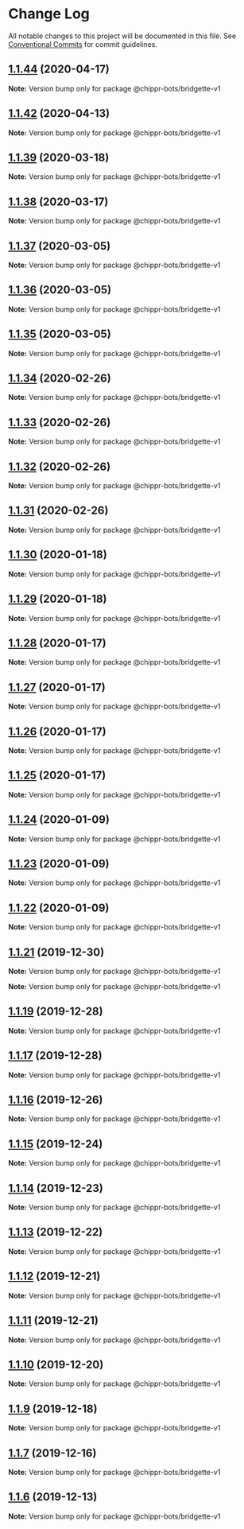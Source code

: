 # Change Log

All notable changes to this project will be documented in this file.
See [Conventional Commits](https://conventionalcommits.org) for commit guidelines.

## [1.1.44](https://github.com/chippr-robotics/chippr-bots/compare/v1.1.43...v1.1.44) (2020-04-17)

**Note:** Version bump only for package @chippr-bots/bridgette-v1





## [1.1.42](https://github.com/chippr-robotics/chippr-bots/compare/v1.1.41...v1.1.42) (2020-04-13)

**Note:** Version bump only for package @chippr-bots/bridgette-v1





## [1.1.39](https://github.com/chippr-robotics/chippr-bots/compare/v1.1.38...v1.1.39) (2020-03-18)

**Note:** Version bump only for package @chippr-bots/bridgette-v1





## [1.1.38](https://github.com/chippr-robotics/chippr-bots/compare/v1.1.37...v1.1.38) (2020-03-17)

**Note:** Version bump only for package @chippr-bots/bridgette-v1





## [1.1.37](https://github.com/chippr-robotics/chippr-bots/compare/v1.1.36...v1.1.37) (2020-03-05)

**Note:** Version bump only for package @chippr-bots/bridgette-v1





## [1.1.36](https://github.com/chippr-robotics/chippr-bots/compare/v1.1.35...v1.1.36) (2020-03-05)

**Note:** Version bump only for package @chippr-bots/bridgette-v1





## [1.1.35](https://github.com/chippr-robotics/chippr-bots/compare/v1.1.34...v1.1.35) (2020-03-05)

**Note:** Version bump only for package @chippr-bots/bridgette-v1





## [1.1.34](https://github.com/chippr-robotics/chippr-bots/compare/v1.1.33...v1.1.34) (2020-02-26)

**Note:** Version bump only for package @chippr-bots/bridgette-v1





## [1.1.33](https://github.com/chippr-robotics/chippr-bots/compare/v1.1.32...v1.1.33) (2020-02-26)

**Note:** Version bump only for package @chippr-bots/bridgette-v1





## [1.1.32](https://github.com/chippr-robotics/chippr-bots/compare/v1.1.31...v1.1.32) (2020-02-26)

**Note:** Version bump only for package @chippr-bots/bridgette-v1





## [1.1.31](https://github.com/chippr-robotics/chippr-bots/compare/v1.1.30...v1.1.31) (2020-02-26)

**Note:** Version bump only for package @chippr-bots/bridgette-v1





## [1.1.30](https://github.com/chippr-robotics/chippr-bots/compare/v1.1.29...v1.1.30) (2020-01-18)

**Note:** Version bump only for package @chippr-bots/bridgette-v1





## [1.1.29](https://github.com/chippr-robotics/chippr-bots/compare/v1.1.28...v1.1.29) (2020-01-18)

**Note:** Version bump only for package @chippr-bots/bridgette-v1





## [1.1.28](https://github.com/chippr-robotics/chippr-bots/compare/v1.1.27...v1.1.28) (2020-01-17)

**Note:** Version bump only for package @chippr-bots/bridgette-v1





## [1.1.27](https://github.com/chippr-robotics/chippr-bots/compare/v1.1.26...v1.1.27) (2020-01-17)

**Note:** Version bump only for package @chippr-bots/bridgette-v1





## [1.1.26](https://github.com/chippr-robotics/chippr-bots/compare/v1.1.25...v1.1.26) (2020-01-17)

**Note:** Version bump only for package @chippr-bots/bridgette-v1





## [1.1.25](https://github.com/chippr-robotics/chippr-bots/compare/v1.1.24...v1.1.25) (2020-01-17)

**Note:** Version bump only for package @chippr-bots/bridgette-v1





## [1.1.24](https://github.com/chippr-robotics/chippr-bots/compare/v1.1.21...v1.1.24) (2020-01-09)

**Note:** Version bump only for package @chippr-bots/bridgette-v1





## [1.1.23](https://github.com/chippr-robotics/chippr-bots/compare/v1.1.21...v1.1.23) (2020-01-09)

**Note:** Version bump only for package @chippr-bots/bridgette-v1





## [1.1.22](https://github.com/chippr-robotics/chippr-bots/compare/v1.1.21...v1.1.22) (2020-01-09)

**Note:** Version bump only for package @chippr-bots/bridgette-v1





## [1.1.21](https://github.com/chippr-robotics/chippr-bots/compare/v1.1.20...v1.1.21) (2019-12-30)

**Note:** Version bump only for package @chippr-bots/bridgette-v1







**Note:** Version bump only for package @chippr-bots/bridgette-v1





## [1.1.19](https://github.com/chippr-robotics/chippr-bots/compare/v1.1.18...v1.1.19) (2019-12-28)

**Note:** Version bump only for package @chippr-bots/bridgette-v1





## [1.1.17](https://github.com/chippr-robotics/chippr-bots/compare/v1.1.16...v1.1.17) (2019-12-28)

**Note:** Version bump only for package @chippr-bots/bridgette-v1





## [1.1.16](https://github.com/chippr-robotics/chippr-bots/compare/v1.1.15...v1.1.16) (2019-12-26)

**Note:** Version bump only for package @chippr-bots/bridgette-v1





## [1.1.15](https://github.com/chippr-robotics/chippr-bots/compare/v1.1.14...v1.1.15) (2019-12-24)

**Note:** Version bump only for package @chippr-bots/bridgette-v1





## [1.1.14](https://github.com/chippr-robotics/chippr-bots/compare/v1.1.13...v1.1.14) (2019-12-23)

**Note:** Version bump only for package @chippr-bots/bridgette-v1





## [1.1.13](https://github.com/chippr-robotics/chippr-bots/compare/v1.1.12...v1.1.13) (2019-12-22)

**Note:** Version bump only for package @chippr-bots/bridgette-v1





## [1.1.12](https://github.com/chippr-robotics/chippr-bots/compare/v1.1.11...v1.1.12) (2019-12-21)

**Note:** Version bump only for package @chippr-bots/bridgette-v1





## [1.1.11](https://github.com/chippr-robotics/chippr-bots/compare/v1.1.10...v1.1.11) (2019-12-21)

**Note:** Version bump only for package @chippr-bots/bridgette-v1





## [1.1.10](https://github.com/chippr-robotics/chippr-bots/compare/v1.1.9...v1.1.10) (2019-12-20)

**Note:** Version bump only for package @chippr-bots/bridgette-v1





## [1.1.9](https://github.com/chippr-robotics/chippr-bots/compare/v1.1.8...v1.1.9) (2019-12-18)

**Note:** Version bump only for package @chippr-bots/bridgette-v1





## [1.1.7](https://github.com/chippr-robotics/chippr-bots/compare/v1.1.6...v1.1.7) (2019-12-16)

**Note:** Version bump only for package @chippr-bots/bridgette-v1





## [1.1.6](https://github.com/chippr-robotics/chippr-bots/compare/v1.1.5...v1.1.6) (2019-12-13)

**Note:** Version bump only for package @chippr-bots/bridgette-v1
